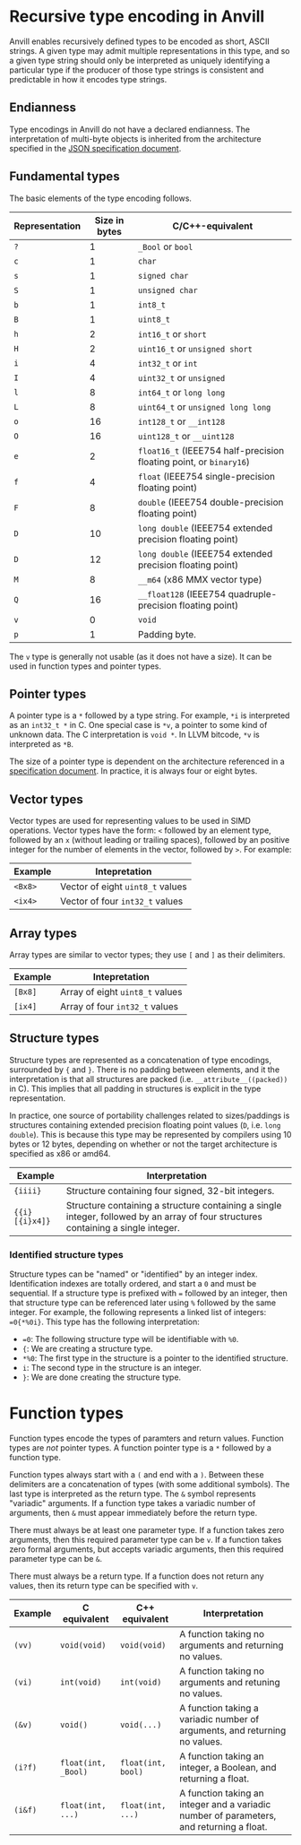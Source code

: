 # Recursive type encoding in Anvill

Anvill enables recursively defined types to be encoded as short, ASCII strings.
A given type may admit multiple representations in this type, and so a given
type string should only be interpreted as uniquely identifying a particular
type if the producer of those type strings is consistent and predictable in how
it encodes type strings.

## Endianness

Type encodings in Anvill do not have a declared endianness. The interpretation
of multi-byte objects is inherited from the architecture specified in the
[JSON specification document](SpecificationFormat.md).

## Fundamental types

The basic elements of the type encoding follows.

| Representation | Size in bytes | C/C++-equivalent |
|--|--|--|
| `?` | 1 | `_Bool` or `bool` |
| `c` | 1 | `char` |
| `s` | 1 | `signed char` |
| `S` | 1 | `unsigned char` |
| `b` | 1 | `int8_t` |
| `B` | 1 | `uint8_t` |
| `h` | 2 | `int16_t` or `short` |
| `H` | 2 | `uint16_t` or `unsigned short` |
| `i` | 4 | `int32_t` or `int` |
| `I` | 4 | `uint32_t` or `unsigned` |
| `l` | 8 | `int64_t` or `long long` |
| `L` | 8 | `uint64_t` or `unsigned long long` |
| `o` | 16 | `int128_t` or `__int128` |
| `O` | 16 | `uint128_t` or `__uint128` |
| `e` | 2 | `float16_t` (IEEE754 half-precision floating point, or `binary16`) |
| `f` | 4 | `float` (IEEE754 single-precision floating point) |
| `F` | 8 | `double` (IEEE754 double-precision floating point) |
| `D` | 10 | `long double` (IEEE754 extended precision floating point) |
| `D` | 12 | `long double` (IEEE754 extended precision floating point) |
| `M` | 8 | `__m64` (x86 MMX vector type) |
| `Q` | 16 | `__float128` (IEEE754 quadruple-precision floating point) |
| `v` | 0 | `void` |
| `p` | 1 | Padding byte. |

The `v` type is generally not usable (as it does not have a size). It can be
used in function types and pointer types.

## Pointer types

A pointer type is a `*` followed by a type string. For example, `*i` is interpreted
as an `int32_t *` in C. One special case is `*v`, a pointer to some kind of unknown
data. The C interpretation is `void *`. In LLVM bitcode, `*v` is interpreted as
`*B`.

The size of a pointer type is dependent on the architecture referenced in a
[specification document](SpecificationFormat.md). In practice, it is always
four or eight bytes.

## Vector types

Vector types are used for representing values to be used in SIMD operations.
Vector types have the form: `<` followed by an element type, followed by an `x`
(without leading or trailing spaces), followed by an positive integer for the
number of elements in the vector, followed by `>`. For example:

| Example | Intepretation |
|--|--|
| `<Bx8>` | Vector of eight `uint8_t` values |
| `<ix4>` | Vector of four `int32_t` values |

## Array types

Array types are similar to vector types; they use `[` and `]` as their delimiters.

| Example | Intepretation |
|--|--|
| `[Bx8]` | Array of eight `uint8_t` values |
| `[ix4]` | Array of four `int32_t` values |

## Structure types

Structure types are represented as a concatenation of type encodings, surrounded
by `{` and `}`. There is no padding between elements, and it the interpretation
is that all structures are packed (i.e. `__attribute__((packed))` in C). This
implies that all padding in structures is explicit in the type representation.

In practice, one source of portability challenges related to sizes/paddings is
structures containing extended precision floating point values (`D`, i.e. `long double`).
This is because this type may be represented by compilers using 10 bytes or 12
bytes, depending on whether or not the target architecture is specified as x86 or
amd64.

| Example | Interpretation |
|--|--|
| `{iiii}` | Structure containing four signed, 32-bit integers. |
| `{{i}[{i}x4]}` | Structure containing a structure containing a single integer, followed by an array of four structures containing a single integer. |

### Identified structure types

Structure types can be "named" or "identified" by an integer index. Identification
indexes are totally ordered, and start a `0` and must be sequential. If a structure
type is prefixed with `=` followed by an integer, then that structure type can be
referenced later using `%` followed by the same integer. For example, the following
represents a linked list of integers: `=0{*%0i}`. This type has the following
interpretation:

 * `=0`: The following structure type will be identifiable with `%0`.
 * `{`: We are creating a structure type.
 * `*%0`: The first type in the structure is a pointer to the identified structure.
 * `i`: The second type in the structure is an integer.
 * `}`: We are done creating the structure type.

# Function types

Function types encode the types of paramters and return values. Function types
are *not* pointer types. A function pointer type is a `*` followed by a function
type.

Function types always start with a `(` and end with a `)`. Between these delimiters
are a concatenation of types (with some additional symbols). The last type is
interpreted as the return type. The `&` symbol represents "variadic" arguments.
If a function type takes a variadic number of arguments, then `&` must appear
immediately before the return type.

There must always be at least one parameter type. If a function takes zero
arguments, then this required parameter type can be `v`. If a function takes
zero formal arguments, but accepts variadic arguments, then this required
parameter type can be `&`.

There must always be a return type. If a function does not return any values,
then its return type can be specified with `v`.

| Example | C equivalent | C++ equivalent | Interpretation |
|--|--|--|--|
| `(vv)` | `void(void)` | `void(void)` | A function taking no arguments and returning no values. |
| `(vi)` | `int(void)` | `int(void)` | A function taking no arguments and retuning no values. |
| `(&v)` | `void()` | `void(...)` | A function taking a variadic number of arguments, and returning no values. |
| `(i?f)` | `float(int, _Bool)` | `float(int, bool)` | A function taking an integer, a Boolean, and returning a float. |
| `(i&f)` | `float(int, ...)` | `float(int, ...)` | A function taking an integer and a variadic number of parameters, and returning a float. |

